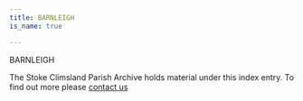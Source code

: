 ```yaml
---
title: BARNLEIGH
is_name: true

---
```


BARNLEIGH


The Stoke Climsland Parish Archive holds material under this index entry. To find out more please [contact us](/contact/)

